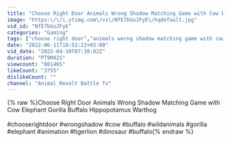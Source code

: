 ```yaml
---
title: "Choose Right Door Animals Wrong Shadow Matching Game with Cow Elephant Gorilla Buffalo Hippopotamus"
image: "https:\/\/i.ytimg.com\/vi\/NfE7bGoJFyE\/hqdefault.jpg"
vid_id: "NfE7bGoJFyE"
categories: "Gaming"
tags: ["choose right door","animals worng shadow matching game with cow","Elephant"]
date: "2022-06-11T18:52:22+03:00"
vid_date: "2022-04-10T07:30:02Z"
duration: "PT9M42S"
viewcount: "881465"
likeCount: "3755"
dislikeCount: ""
channel: "Animal Revolt Battle Tv"
---
```

{% raw %}Choose Right Door Animals Wrong Shadow Matching Game with Cow Elephant Gorilla Buffalo Hippopotamus Warthog<br /><br />#chooserightdoor #wrongshadow #cow #buffalo #wildanimals #gorilla #elephant #animation #tigerlion #dinosaur #buffalo{% endraw %}
